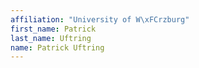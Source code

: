 ```yaml
---
affiliation: "University of W\xFCrzburg"
first_name: Patrick
last_name: Uftring
name: Patrick Uftring
---
```

